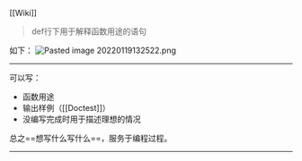 [[Wiki]]
>def行下用于解释函数用途的语句

如下：
![Pasted image 20220119132522.png](app://local/C%3A%5CUsers%5C29477%5COneDrive%5CVault%5CMyshit%5Cdocs%5CCS61A%5CLectures%5Cassets%5CPasted%20image%2020220119132522.png?1642570045590)

---

可以写：
* 函数用途
* 输出样例（[[Doctest]]）
* 没编写完成时用于描述理想的情况

总之==想写什么写什么==，服务于编程过程。

---